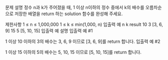문제 설명
정수 n과 k가 주어졌을 때, 1 이상 n이하의 정수 중에서 k의 배수를 오름차순으로 저장한 배열을 return 하는 solution 함수를 완성해 주세요.

제한사항
1 ≤ n ≤ 1,000,000
1 ≤ k ≤ min(1,000, n)
입출력 예
n	k	result
10	3	[3, 6, 9]
15	5	[5, 10, 15]
입출력 예 설명
입출력 예 #1

1 이상 10 이하의 3의 배수는 3, 6, 9 이므로 [3, 6, 9]를 return 합니다.
입출력 예 #2

1 이상 15 이하의 5의 배수는 5, 10, 15 이므로 [5, 10, 15]를 return 합니다.